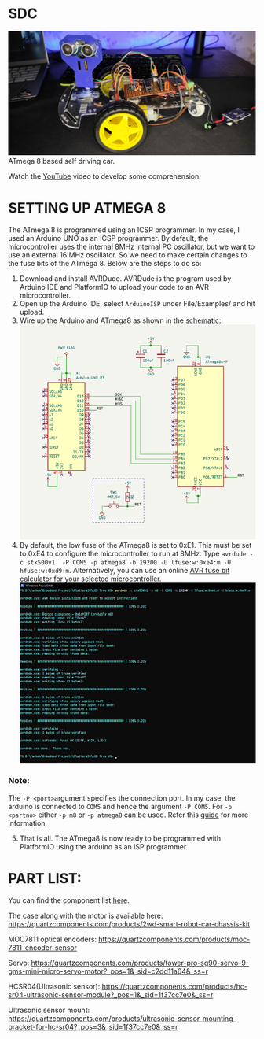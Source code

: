 # SDC
![Thumbnail](Thumbnail.jpg)
ATmega 8 based self driving car.

Watch the [YouTube](https://studio.youtube.com/video/CVWcEM45d_U/edit) video to develop some comprehension.

# SETTING UP ATMEGA 8
The ATmega 8 is programmed using an ICSP programmer. In my case, I used an Arduino UNO as an ICSP programmer.
By default, the microcontroller uses the internal 8MHz internal PC oscillator, but we want to use an external 16 MHz oscillator.
So we need to make certain changes to the fuse bits of the ATmega 8. Below are the steps to do so:
1. Download and install AVRDude. AVRDude is the program used by Arduino IDE and PlatformIO to upload your code to an AVR microcontroller.
2. Open up the Arduino IDE, select ```ArduinoISP``` under File/Examples/ and hit upload.
3. Wire up the Arduino and ATmega8 as shown in the [schematic](/Programmer/ATmega8-programmer.pdf): ![ATmega8 programmer](/Programmer/ATmega8-programmer.png)
4. By default, the low fuse of the ATmega8 is set to 0xE1. This must be set to 0xE4 to configure the microcontroller to run at 8MHz. Type ``` avrdude -c stk500v1  -P COM5 -p atmega8 -b 19200 -U lfuse:w:0xe4:m -U hfuse:w:0xd9:m ```. Alternatively, you can use an online [AVR fuse bit calculator](https://www.engbedded.com/fusecalc/) for your selected microcontroller. ![Changing lfuse](/Programmer/Changing-fuse-bits.png)
### Note: 
The ```-P <port>```argument specifies the connection port. In my case, the arduino is connected to ```COM5``` and hence the argument ```-P COM5```. For ```-p <partno>``` either ```-p m8``` or ```-p atmega8``` can be used. Refer this [guide](https://www.ladyada.net/learn/avr/avrdude.html) for more information.

5. That is all. The ATmega8 is now ready to be programmed with PlatformIO using the arduino as an ISP programmer.

# PART LIST:
You can find the component list [here](SDC_Schematic/SDC_Schematic.csv).

The case along with the motor is available here: https://quartzcomponents.com/products/2wd-smart-robot-car-chassis-kit

MOC7811 optical encoders: https://quartzcomponents.com/products/moc-7811-encoder-sensor

Servo: https://quartzcomponents.com/products/tower-pro-sg90-servo-9-gms-mini-micro-servo-motor?_pos=1&_sid=c2dd11a64&_ss=r

HCSR04(Ultrasonic sensor): https://quartzcomponents.com/products/hc-sr04-ultrasonic-sensor-module?_pos=1&_sid=1f37cc7e0&_ss=r

Ultrasonic sensor mount: https://quartzcomponents.com/products/ultrasonic-sensor-mounting-bracket-for-hc-sr04?_pos=3&_sid=1f37cc7e0&_ss=r
